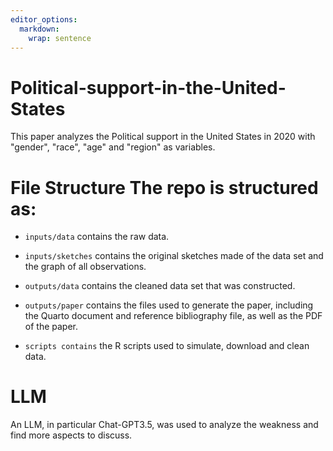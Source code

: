 ```yaml
---
editor_options: 
  markdown: 
    wrap: sentence
---
```


# Political-support-in-the-United-States
This paper analyzes the Political support in the United States in 2020 with "gender", "race", "age" and "region" as variables.

# File Structure The repo is structured as:

-   `inputs/data` contains the raw data.

-   `inputs/sketches` contains the original sketches made of the data set and the graph of all observations.

-   `outputs/data` contains the cleaned data set that was constructed.

-   `outputs/paper` contains the files used to generate the paper, including the Quarto document and reference bibliography file, as well as the PDF of the paper.

-   `scripts contains` the R scripts used to simulate, download and clean data.
# LLM
An LLM, in particular Chat-GPT3.5, was used to analyze the weakness and find more aspects to discuss.